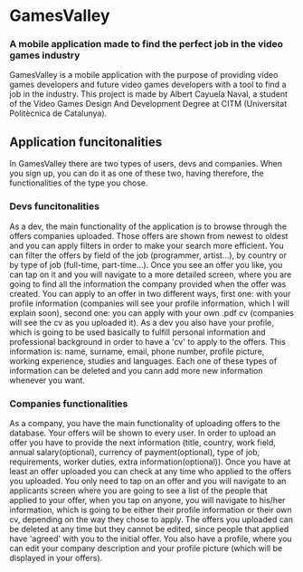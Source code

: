 # GamesValley
### A mobile application made to find the perfect job in the video games industry
GamesValley is a mobile application with the purpose of providing video games developers and future video games developers with a tool to find a job in the industry.
This project is made by Albert Cayuela Naval, a student of the Video Games Design And Development Degree at CITM (Universitat Politècnica de Catalunya).

## Application funcitonalities
In GamesValley there are two types of users, devs and companies. When you sign up, you can do it as one of these two, having therefore, the functionalities of the type you chose.

### Devs funcitonalities

As a dev, the main functionality of the application is to browse through the offers companies uploaded. 
Those offers are shown from newest to oldest and you can apply filters in order to make your search more efficient. You can filter the offers by field of the job (programmer, artist...), by country or by type of job (full-time, part-time...).
Once you see an offer you like, you can tap on it and you will navigate to a more detailed screen, where you are going to find all the information the company provided when the offer was created.
You can apply to an offer in two different ways, first one: with your profile information (companies will see your profile information, which I will explain soon), second one: you can apply with your own .pdf cv (companies will see the cv as you uploaded it).
As a dev you also have your profile, which is going to be used basically to fulfill personal information and professional background in order to have a 'cv' to apply to the offers. This information is: name, surname, email, phone number, profile picture, working experience, studies and languages. Each one of these types of information can be deleted and you cann add more new information whenever you want.

### Companies functionalities

As a company, you have the main functionality of uploading offers to the database. Your offers will be shown to every user. In order to upload an offer you have to provide the next information (title, country, work field, annual salary(optional), currency of payment(optional), type of job, requirements, worker duties, extra information(optional)).
Once you have at least an offer uploaded you can check at any time who applied to the offers you uploaded. You only need to tap on an offer and you will navigate to an applicants screen where you are going to see a list of the people that applied to your offer, when you tap on anyone, you will navigate to his/her information, which is going to be either their profile information or their own cv, depending on the way they chose to apply.
The offers you uploaded can be deleted at any time but they cannot be edited, since people that applied have 'agreed' with you to the initial offer.
You also have a profile, where you can edit your company description and your profile picture (which will be displayed in your offers).

